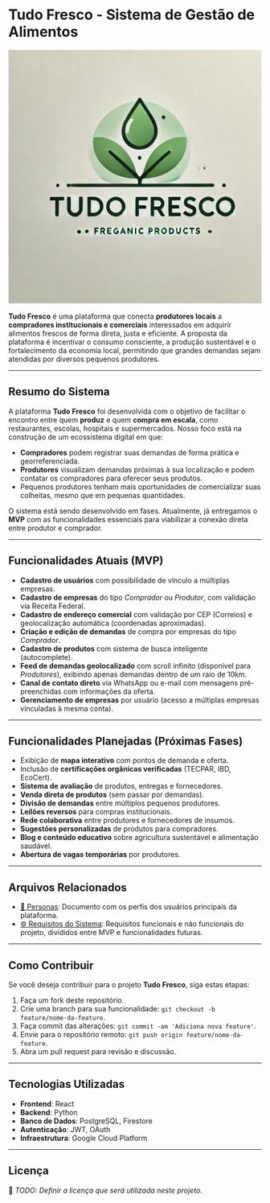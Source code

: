 # Tudo Fresco - Sistema de Gestão de Alimentos

![Tudo Fresco Logo](./logo.webp)

**Tudo Fresco** é uma plataforma que conecta **produtores locais** a **compradores institucionais e comerciais** interessados em adquirir alimentos frescos de forma direta, justa e eficiente. A proposta da plataforma é incentivar o consumo consciente, a produção sustentável e o fortalecimento da economia local, permitindo que grandes demandas sejam atendidas por diversos pequenos produtores.

---

## Resumo do Sistema

A plataforma **Tudo Fresco** foi desenvolvida com o objetivo de facilitar o encontro entre quem **produz** e quem **compra em escala**, como restaurantes, escolas, hospitais e supermercados. Nosso foco está na construção de um ecossistema digital em que:

- **Compradores** podem registrar suas demandas de forma prática e georreferenciada.
- **Produtores** visualizam demandas próximas à sua localização e podem contatar os compradores para oferecer seus produtos.
- Pequenos produtores tenham mais oportunidades de comercializar suas colheitas, mesmo que em pequenas quantidades.

O sistema está sendo desenvolvido em fases. Atualmente, já entregamos o **MVP** com as funcionalidades essenciais para viabilizar a conexão direta entre produtor e comprador.

---

## Funcionalidades Atuais (MVP)

- **Cadastro de usuários** com possibilidade de vínculo a múltiplas empresas.
- **Cadastro de empresas** do tipo *Comprador* ou *Produtor*, com validação via Receita Federal.
- **Cadastro de endereço comercial** com validação por CEP (Correios) e geolocalização automática (coordenadas aproximadas).
- **Criação e edição de demandas** de compra por empresas do tipo *Comprador*.
- **Cadastro de produtos** com sistema de busca inteligente (autocomplete).
- **Feed de demandas geolocalizado** com scroll infinito (disponível para *Produtores*), exibindo apenas demandas dentro de um raio de 10km.
- **Canal de contato direto** via WhatsApp ou e-mail com mensagens pré-preenchidas com informações da oferta.
- **Gerenciamento de empresas** por usuário (acesso a múltiplas empresas vinculadas à mesma conta).

---

## Funcionalidades Planejadas (Próximas Fases)

- Exibição de **mapa interativo** com pontos de demanda e oferta.
- Inclusão de **certificações orgânicas verificadas** (TECPAR, IBD, EcoCert).
- **Sistema de avaliação** de produtos, entregas e fornecedores.
- **Venda direta de produtos** (sem passar por demandas).
- **Divisão de demandas** entre múltiplos pequenos produtores.
- **Leilões reversos** para compras institucionais.
- **Rede colaborativa** entre produtores e fornecedores de insumos.
- **Sugestões personalizadas** de produtos para compradores.
- **Blog e conteúdo educativo** sobre agricultura sustentável e alimentação saudável.
- **Abertura de vagas temporárias** por produtores.

---

## Arquivos Relacionados

- [📄 Personas](personas.md): Documento com os perfis dos usuários principais da plataforma.
- [⚙️ Requisitos do Sistema](requisitos.md): Requisitos funcionais e não funcionais do projeto, divididos entre MVP e funcionalidades futuras.

---

## Como Contribuir

Se você deseja contribuir para o projeto **Tudo Fresco**, siga estas etapas:

1. Faça um fork deste repositório.
2. Crie uma branch para sua funcionalidade: `git checkout -b feature/nome-da-feature`.
3. Faça commit das alterações: `git commit -am 'Adiciona nova feature'`.
4. Envie para o repositório remoto: `git push origin feature/nome-da-feature`.
5. Abra um pull request para revisão e discussão.

---

## Tecnologias Utilizadas

- **Frontend**: React
- **Backend**: Python
- **Banco de Dados**: PostgreSQL, Firestore
- **Autenticação**: JWT, OAuth
- **Infraestrutura**: Google Cloud Platform

---

## Licença

📌 *TODO: Definir a licença que será utilizada neste projeto.*
